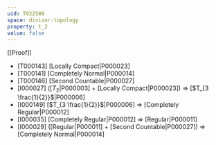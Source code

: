 ```yaml
---
uid: T022588
space: divisor-topology
property: t_2
value: false
---
```

[[Proof]]

* [T000143] [Locally Compact|P000023]
* [T000141] [Completely Normal|P000014]
* [T000146] [Second Countable|P000027]
* [I000027] ([$T_2$|P000003] + [Locally Compact|P000023]) => [$T_{3 \frac{1}{2}}$|P000006]
* [I000149] [$T_{3 \frac{1}{2}}$|P000006] => [Completely Regular|P000012]
* [I000035] [Completely Regular|P000012] => [Regular|P000011]
* [I000029] ([Regular|P000011] + [Second Countable|P000027]) => [Completely Normal|P000014]


